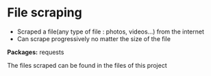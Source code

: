 # File scraping

* Scraped a file(any type of file : photos, videos...) from the internet
* Can scrape progressively no matter the size of the file

**Packages:** requests

The files scraped can be found in the files of this project




